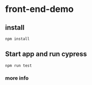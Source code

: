 # front-end-demo
## install 
`npm install`

## Start app and run cypress
`npm run test` 

### more info
